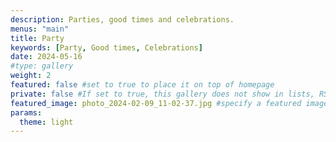```yaml
---
description: Parties, good times and celebrations.
menus: "main"
title: Party
keywords: [Party, Good times, Celebrations]
date: 2024-05-16
#type: gallery
weight: 2
featured: false #set to true to place it on top of homepage
private: false #If set to true, this gallery does not show in lists, RSS, sitemaps, etc. On list pages, use cascade to hide descendants.
featured_image: photo_2024-02-09_11-02-37.jpg #specify a featured image. automatically set if null
params:
  theme: light
---
```

